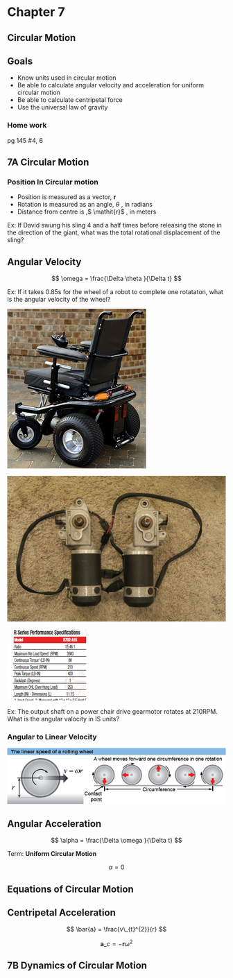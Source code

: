 # Chapter 7
## Circular Motion



## Goals

- Know units used in circular motion
- Be able to calculate angular velocity and acceleration for uniform circular motion
- Be able to calculate centripetal force
- Use the universal law of gravity


### Home work
pg 145 #4, 6


## **7A** Circular Motion



### Position In Circular motion

* Position is measured as a vector, $\mathbf{r}$
* Rotation is measured as an angle, $\theta$ , in radians
* Distance from centre is ,$ \mathit{r}$ , in meters


Ex: If David swung his sling 4 and a half times before releasing the stone in the direction of the giant, what was the total rotational displacement of the sling?



## Angular Velocity

$$ \omega = \frac{\Delta \theta }{\Delta t} $$



Ex: If it takes 0.85s for the wheel of a robot to complete one rotataton, what is the angular velocity of the wheel?



![](BM3-drive-small.jpg)



![](s-l1600.jpg)



![](R702-A15.JPG)



Ex: The output shaft on a power chair drive gearmotor rotates at 210RPM. What is the angular valocity in IS units?



### Angular to Linear Velocity 



![](LinearSpeedWheel.png)



## Angular Acceleration

$$ \alpha  = \frac{\Delta \omega }{\Delta t} $$



Term: **Uniform Circular Motion**

$$ \alpha = 0 $$



## Equations of Circular Motion



## Centripetal Acceleration

$$ \bar{a} = \frac{v\_{t}^{2}}{r} $$

$$ \mathbf{a}\_{c} = -\mathbf{r}\omega^{2} $$



## **7B** Dynamics of Circular Motion




